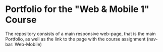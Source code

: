 # Portfolio for the "Web & Mobile 1" Course

 The repository consists of a main responsive web-page, that is the main Portfolio, as well as the link to the page with the course assignment (nav-bar: Web-Mobile)
